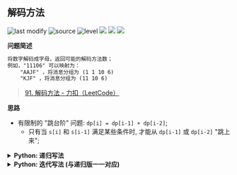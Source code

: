 ## 解码方法
<!--START_SECTION:badge-->

![last modify](https://img.shields.io/static/v1?label=last%20modify&message=2022-10-16%2016%3A24%3A13&color=yellowgreen&style=flat-square)
![source](https://img.shields.io/static/v1?label=source&message=LeetCode&color=green&style=flat-square)
![level](https://img.shields.io/static/v1?label=level&message=%E4%B8%AD%E7%AD%89&color=yellow&style=flat-square)
[![](https://img.shields.io/static/v1?label=&message=%E5%8A%A8%E6%80%81%E8%A7%84%E5%88%92&color=orange&style=flat-square)](../../../README.md#动态规划)
[![](https://img.shields.io/static/v1?label=&message=%E5%8A%A8%E6%80%81%E8%A7%84%E5%88%92&color=orange&style=flat-square)](../../../README.md#动态规划)
[![](https://img.shields.io/static/v1?label=&message=%E6%9A%B4%E5%8A%9B%E9%80%92%E5%BD%92%E4%B8%8E%E5%8A%A8%E6%80%81%E8%A7%84%E5%88%92&color=orange&style=flat-square)](../../../README.md#暴力递归与动态规划)

<!--END_SECTION:badge-->
<!--info
tags: [dp, dfs2dp]
source: LeetCode
level: 中等
number: '0091'
name: 解码方法
companies: []
-->

<summary><b>问题简述</b></summary>

```txt
将数字解码成字母，返回可能的解码方法数；
例如，"11106" 可以映射为：
    "AAJF" ，将消息分组为 (1 1 10 6)
    "KJF" ，将消息分组为 (11 10 6)
```
> [91. 解码方法 - 力扣（LeetCode）](https://leetcode-cn.com/problems/decode-ways/)

<!-- 
<details><summary><b>详细描述</b></summary>

```txt
```

</details>
-->


<!-- <div align="center"><img src="../../../_assets/xxx.png" height="300" /></div> -->

<summary><b>思路</b></summary>

- 有限制的  "跳台阶" 问题: `dp[i] = dp[i-1] + dp[i-2]`;
    - 只有当 `s[i]` 和 `s[i-1]` 满足某些条件时, 才能从 `dp[i-1]` 或 `dp[i-2]` "跳上来";

<details><summary><b>Python: 递归写法</b></summary>

```python
class Solution:
    def numDecodings(self, s: str) -> int:

        from functools import lru_cache

        @lru_cache
        def dfs(i):  # 前 i 个字符的解码方法数
            # 最容易出错的点, 以 0 开头的字符串不存在相应的编码
            if i <= 1: return int(s[0] != '0')

            ret = 0
            if '1' <= s[i - 1] <= '9':  # 如果 s[i] 在 0~9, 存在相应的编码
                ret += dfs(i - 1)  # s[i-1] == 1 和 s[i-2] 的特殊讨论
            if s[i - 2] == '1' or s[i - 2] == '2' and '0' <= s[i - 1] <= '6':
                ret += dfs(i - 2)
            
            return ret
        
        return dfs(len(s))
```

</details>

<details><summary><b>Python: 迭代写法 (与递归版一一对应)</b></summary>

```python
class Solution:
    def numDecodings(self, s: str) -> int:
        
        # if s[0] == '0': return 0

        dp = [0] * (len(s) + 1)
        # dp[0] = dp[1] = int(s[0] != '0')
        
        # 注意 i 的范围与递归中一致
        for i in range(len(s) + 1):
            # 下面就是把递归中的代码搬过来
            if i <= 1:  # 如果把这一段拿到循环外, 需要调整 i 的遍历范围
                dp[i] = int(s[0] != '0')
                continue
            dp[i] = 0
            if '1' <= s[i - 1] <= '9':
                dp[i] += dp[i - 1]
            if s[i - 2] == '1' or s[i - 2] == '2' and '0' <= s[i - 1] <= '6':
                dp[i] += dp[i - 2]
        
        return dp[-1]
```

</details>
